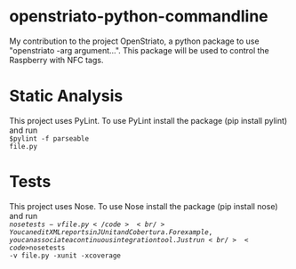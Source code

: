 # openstriato-python-commandline
My contribution to the project OpenStriato, a python package to use "openstriato -arg argument...". This package will be used to control the Raspberry with NFC tags.
# Static Analysis
This project uses PyLint. To use PyLint install the package (pip install pylint) and run<br />
<code>$pylint -f parseable file.py</code>
# Tests
This project uses Nose. To use Nose install the package (pip install nose) and run<br />
<code>$nosetests -v file.py</code><br />
You can edit XML reports in JUnit and Cobertura. For example, you can associate a continuous integration tool. Just run<br />
<code>$nosetests -v file.py -xunit -xcoverage</code>
